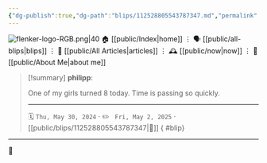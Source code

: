 ```yaml
---
{"dg-publish":true,"dg-path":"blips/112528805543787347.md","permalink":"/blips/112528805543787347/","title":"philipp on mastodon @ 2024-05-30"}
---
```



<div class="transclusion internal-embed is-loaded"><div class="markdown-embed">




![flenker-logo-RGB.png|40](/img/user/attachments/flenker-logo-RGB.png)
🏠 [[public/Index\|home]]  ⋮ 🗣️ [[public/all-blips\|blips]] ⋮  📝 [[public/All Articles\|articles]]  ⋮ 🕰️ [[public/now\|now]] ⋮ 🪪 [[public/About Me\|about me]]


</div></div>


> [!summary] **philipp**:
>
> One of my girls turned 8 today. Time is passing so quickly.
> - - -
>
> 🗓️ <code>Thu, May 30, 2024</code>  · ✏️ <code> Fri, May 2, 2025</code>  · [[public/blips/112528805543787347\|🔗]]
{ #blip}


- - -

 👾
